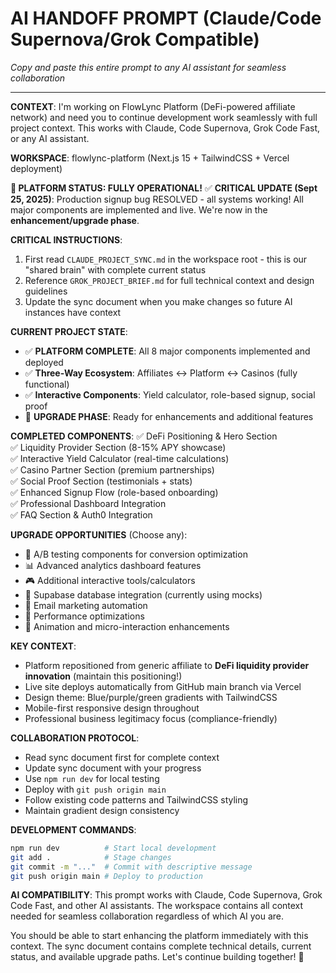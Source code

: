 # AI HANDOFF PROMPT (Claude/Code Supernova/Grok Compatible)
*Copy and paste this entire prompt to any AI assistant for seamless collaboration*

---

**CONTEXT**: I'm working on FlowLync Platform (DeFi-powered affiliate network) and need you to continue development work seamlessly with full project context. This works with Claude, Code Supernova, Grok Code Fast, or any AI assistant.

**WORKSPACE**: flowlync-platform (Next.js 15 + TailwindCSS + Vercel deployment)

**🎉 PLATFORM STATUS: FULLY OPERATIONAL!** 
✅ **CRITICAL UPDATE (Sept 25, 2025)**: Production signup bug RESOLVED - all systems working!
All major components are implemented and live. We're now in the **enhancement/upgrade phase**.

**CRITICAL INSTRUCTIONS**: 
1. First read `CLAUDE_PROJECT_SYNC.md` in the workspace root - this is our "shared brain" with complete current status
2. Reference `GROK_PROJECT_BRIEF.md` for full technical context and design guidelines  
3. Update the sync document when you make changes so future AI instances have context

**CURRENT PROJECT STATE**:
- ✅ **PLATFORM COMPLETE**: All 8 major components implemented and deployed
- ✅ **Three-Way Ecosystem**: Affiliates ↔ Platform ↔ Casinos (fully functional)
- ✅ **Interactive Components**: Yield calculator, role-based signup, social proof
- 🔄 **UPGRADE PHASE**: Ready for enhancements and additional features

**COMPLETED COMPONENTS**:
✅ DeFi Positioning & Hero Section  
✅ Liquidity Provider Section (8-15% APY showcase)  
✅ Interactive Yield Calculator (real-time calculations)  
✅ Casino Partner Section (premium partnerships)  
✅ Social Proof Section (testimonials + stats)  
✅ Enhanced Signup Flow (role-based onboarding)  
✅ Professional Dashboard Integration  
✅ FAQ Section & Auth0 Integration  

**UPGRADE OPPORTUNITIES** (Choose any):
- 🎯 A/B testing components for conversion optimization
- 📊 Advanced analytics dashboard features
- 🎮 Additional interactive tools/calculators  
- 🔐 Supabase database integration (currently using mocks)
- 📧 Email marketing automation
- 🌟 Performance optimizations
- 🎨 Animation and micro-interaction enhancements

**KEY CONTEXT**:
- Platform repositioned from generic affiliate to **DeFi liquidity provider innovation** (maintain this positioning!)
- Live site deploys automatically from GitHub main branch via Vercel
- Design theme: Blue/purple/green gradients with TailwindCSS
- Mobile-first responsive design throughout
- Professional business legitimacy focus (compliance-friendly)

**COLLABORATION PROTOCOL**: 
- Read sync document first for complete context
- Update sync document with your progress  
- Use `npm run dev` for local testing
- Deploy with `git push origin main` 
- Follow existing code patterns and TailwindCSS styling
- Maintain gradient design consistency

**DEVELOPMENT COMMANDS**:
```bash
npm run dev          # Start local development
git add .            # Stage changes  
git commit -m "..."  # Commit with descriptive message
git push origin main # Deploy to production
```

**AI COMPATIBILITY**: This prompt works with Claude, Code Supernova, Grok Code Fast, and other AI assistants. The workspace contains all context needed for seamless collaboration regardless of which AI you are.

You should be able to start enhancing the platform immediately with this context. The sync document contains complete technical details, current status, and available upgrade paths. Let's continue building together! 🚀